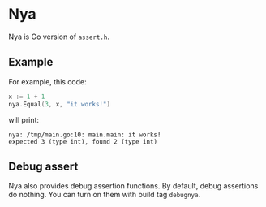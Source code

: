 # Nya

Nya is Go version of `assert.h`.

## Example

For example, this code:

```go
x := 1 + 1
nya.Equal(3, x, "it works!")
```

will print:

```
nya: /tmp/main.go:10: main.main: it works!
expected 3 (type int), found 2 (type int)
```

## Debug assert

Nya also provides debug assertion functions.
By default, debug assertions do nothing.
You can turn on them with build tag `debugnya`.
